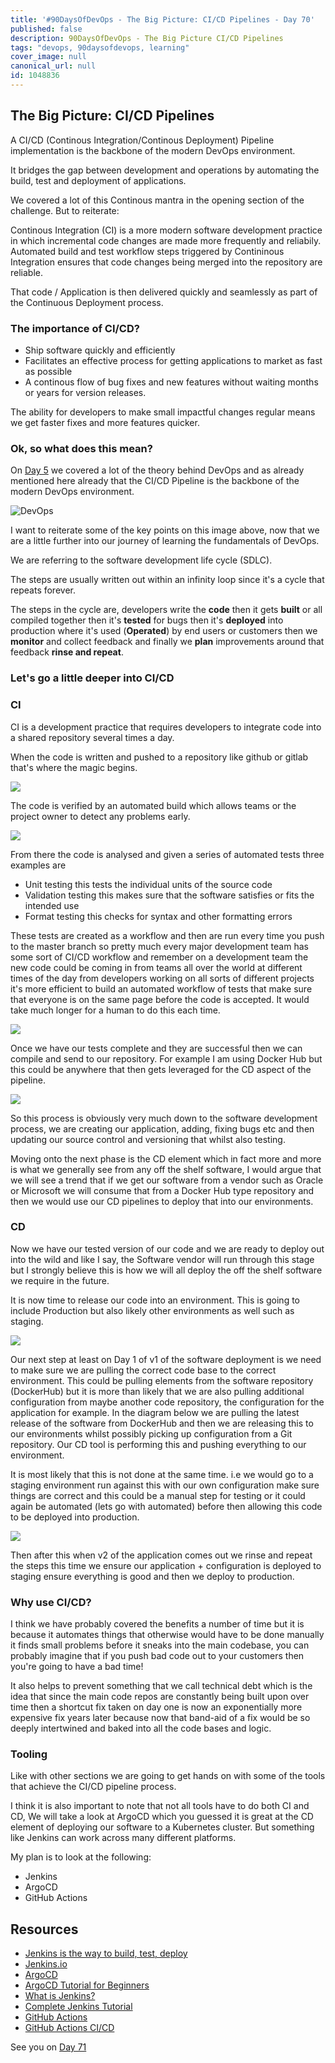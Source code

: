 ```yaml
---
title: '#90DaysOfDevOps - The Big Picture: CI/CD Pipelines - Day 70'
published: false
description: 90DaysOfDevOps - The Big Picture CI/CD Pipelines
tags: "devops, 90daysofdevops, learning"
cover_image: null
canonical_url: null
id: 1048836
---
```

## The Big Picture: CI/CD Pipelines

A CI/CD (Continous Integration/Continous Deployment) Pipeline implementation is the backbone of the modern DevOps environment. 

It bridges the gap between development and operations by automating the build, test and deployment of applications. 

We covered a lot of this Continous mantra in the opening section of the challenge. But to reiterate: 

Continous Integration (CI) is a more modern software development practice in which incremental code changes are made more frequently and reliabily. Automated build and test workflow steps triggered by Contininous Integration ensures that code changes being merged into the repository are reliable. 

That code / Application is then delivered quickly and seamlessly as part of the Continuous Deployment process. 

### The importance of CI/CD? 

- Ship software quickly and efficiently 
- Facilitates an effective process for getting applications to market as fast as possible
- A continous flow of bug fixes and new features without waiting months or years for version releases. 

The ability for developers to make small impactful changes regular means we get faster fixes and more features quicker. 

### Ok, so what does this mean? 

On [Day 5](day5.md) we covered a lot of the theory behind DevOps and as already mentioned here already that the CI/CD Pipeline is the backbone of the modern DevOps environment. 

![DevOps](../images/Day5_DevOps8.png)

I want to reiterate some of the key points on this image above, now that we are a little further into our journey of learning the fundamentals of DevOps. 

We are referring to the software development life cycle (SDLC). 

The steps are usually written out within an infinity loop since it's a cycle that repeats forever.  

The steps in the cycle are, developers write the **code** then it gets **built** or all compiled together then it's **tested** for bugs then it's **deployed** into production where it's used (**Operated**) by end users or customers then we **monitor** and collect feedback and finally we **plan** improvements around that feedback **rinse and repeat**. 

### Let's go a little deeper into CI/CD

### CI

CI is a development practice that requires developers to integrate code into a shared repository several times a day.  

When the code is written and pushed to a repository like github or gitlab that's where the magic begins. 

![](../images/Day70_CICD1.png)

The code is verified by an automated build which allows teams or the project owner to detect any problems early.

![](../images/Day70_CICD2.png)

From there the code is analysed and given a series of automated tests three examples are 

- Unit testing this tests the individual units of the source code 
- Validation testing this makes sure that the software satisfies or fits the intended use
- Format testing this checks for syntax and other formatting errors 
  
These tests are created as a workflow and then are run every time you push to the master branch so pretty much every major development team has some sort of CI/CD workflow and remember on a development team the new code could be coming in from teams all over the world at different times of the day from developers working on all sorts of different projects it's more efficient to build an automated workflow of tests that make sure that everyone is on the same page before the code is accepted. It would take much longer for a human to do this each time. 

![](../images/Day70_CICD3.png)

Once we have our tests complete and they are successful then we can compile and send to our repository. For example I am using Docker Hub but this could be anywhere that then gets leveraged for the CD aspect of the pipeline. 

![](../images/Day70_CICD4.png)

So this process is obviously very much down to the software development process, we are creating our application, adding, fixing bugs etc and then updating our source control and versioning that whilst also testing. 

Moving onto the next phase is the CD element which in fact more and more is what we generally see from any off the shelf software, I would argue that we will see a trend that if we get our software from a vendor such as Oracle or Microsoft we will consume that from a Docker Hub type repository and then we would use our CD pipelines to deploy that into our environments. 

### CD 

Now we have our tested version of our code and we are ready to deploy out into the wild and like I say, the Software vendor will run through this stage but I strongly believe this is how we will all deploy the off the shelf software we require in the future. 

It is now time to release our code into an environment. This is going to include Production but also likely other environments as well such as staging. 

![](../images/Day70_CICD5.png)

Our next step at least on Day 1 of v1 of the software deployment is we need to make sure we are pulling the correct code base to the correct environment. This could be pulling elements from the software repository (DockerHub) but it is more than likely that we are also pulling additional configuration from maybe another code repository, the configuration for the application for example. In the diagram below we are pulling the latest release of the software from DockerHub and then we are releasing this to our environments whilst possibly picking up configuration from a Git repository. Our CD tool is performing this and pushing everything to our environment. 

It is most likely that this is not done at the same time. i.e we would go to a staging environment run against this with our own configuration make sure things are correct and this could be a manual step for testing or it could again be automated (lets go with automated) before then allowing this code to be deployed into production. 

![](../images/Day70_CICD6.png)

Then after this when v2 of the application comes out we rinse and repeat the steps this time we ensure our application + configuration is deployed to staging ensure everything is good and then we deploy to production. 

### Why use CI/CD? 

I think we have probably covered the benefits a number of time but it is because it automates things that otherwise would have to be done manually it finds small problems before it sneaks into the main codebase, you can probably imagine that if you push bad code out to your customers then you're going to have a bad time! 

It also helps to prevent something that we call technical debt which is the idea that since the main code repos are constantly being built upon over time then a shortcut fix taken on day one is now an exponentially more expensive fix years later because now that band-aid of a fix would be so deeply intertwined and baked into all the code bases and logic. 

### Tooling

Like with other sections we are going to get hands on with some of the tools that achieve the CI/CD pipeline process. 

I think it is also important to note that not all tools have to do both CI and CD, We will take a look at ArgoCD which you guessed it is great at the CD element of deploying our software to a Kubernetes cluster. But something like Jenkins can work across many different platforms. 

My plan is to look at the following: 

- Jenkins 
- ArgoCD 
- GitHub Actions 

## Resources

- [Jenkins is the way to build, test, deploy](https://youtu.be/_MXtbjwsz3A)
- [Jenkins.io](https://www.jenkins.io/)
- [ArgoCD](https://argo-cd.readthedocs.io/en/stable/)
- [ArgoCD Tutorial for Beginners](https://www.youtube.com/watch?v=MeU5_k9ssrs)
- [What is Jenkins?](https://www.youtube.com/watch?v=LFDrDnKPOTg)
- [Complete Jenkins Tutorial](https://www.youtube.com/watch?v=nCKxl7Q_20I&t=3s)
- [GitHub Actions](https://www.youtube.com/watch?v=R8_veQiYBjI)
- [GitHub Actions CI/CD](https://www.youtube.com/watch?v=mFFXuXjVgkU)

See you on [Day 71](day71.md)
